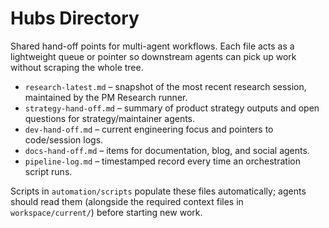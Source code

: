 # Hubs Directory

Shared hand-off points for multi-agent workflows. Each file acts as a lightweight queue or pointer so downstream agents can pick up work without scraping the whole tree.

- `research-latest.md` – snapshot of the most recent research session, maintained by the PM Research runner.
- `strategy-hand-off.md` – summary of product strategy outputs and open questions for strategy/maintainer agents.
- `dev-hand-off.md` – current engineering focus and pointers to code/session logs.
- `docs-hand-off.md` – items for documentation, blog, and social agents.
- `pipeline-log.md` – timestamped record every time an orchestration script runs.

Scripts in `automation/scripts` populate these files automatically; agents should read them (alongside the required context files in `workspace/current/`) before starting new work.
